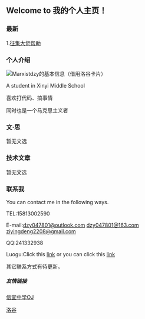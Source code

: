 ## Welcome to 我的个人主页！

### 最新
1.[征集大佬帮助](https://www.luogu.com.cn/blog/Marxistdzy/zheng-ji-tai-lao-bang-zhu)

### 个人介绍
![Marxistdzy的基本信息（借用洛谷卡片）](https://luogu-card.vercel.app/about?id=578241)

A student in Xinyi Middle School

喜欢打代码、搞事情

同时也是一个马克思主义者

### 文·思
暂无文选

### 技术文章
暂无文选

### 联系我
You can contact me in the following ways.

TEL:15813002590

E-mail:dzy047801@outlook.com
       dzy047801@163.com
       ziyingdeng2208@gmail.com

QQ:241332938

Luogu:Click this [link](https://www.luogu.com.cn/user/578241)
or you can click this [link](https://www.luogu.com.cn/blog/Marxistdzy/)

其它联系方式有待更新。

##### 友情链接
[信宜中学OJ](http://175.178.85.68)

[洛谷](https://www.luogu.com.cn)
